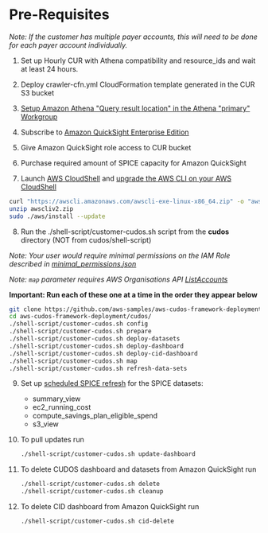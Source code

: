 # Pre-Requisites

*Note: If the customer has multiple payer accounts, this will need to be done for each payer account individually.*

1. Set up Hourly CUR with Athena compatibility and resource_ids and wait at least 24 hours.

2. Deploy crawler-cfn.yml CloudFormation template generated in the CUR S3 bucket

3. [Setup Amazon Athena "Query result location" in the Athena "primary" Workgroup](https://docs.aws.amazon.com/athena/latest/ug/querying.html#query-results-specify-location-workgroup)

4. Subscribe to [Amazon QuickSight Enterprise Edition](https://docs.aws.amazon.com/quicksight/latest/user/signing-up.html)

5. Give Amazon QuickSight role access to CUR bucket

6. Purchase required amount of SPICE capacity for Amazon QuickSight

7. Launch [AWS CloudShell](https://console.aws.amazon.com/cloudshell/home) and [upgrade the AWS CLI on your AWS CloudShell](https://docs.aws.amazon.com/cli/latest/userguide/install-cliv2-linux.html)

  ```bash
  curl "https://awscli.amazonaws.com/awscli-exe-linux-x86_64.zip" -o "awscliv2.zip"
  unzip awscliv2.zip
  sudo ./aws/install --update
  ```

8. Run the ./shell-script/customer-cudos.sh script from the **cudos** directory (NOT from cudos/shell-script)

  *Note: Your user would require minimal permissions on the IAM Role described in  [minimal_permissions.json](https://github.com/aws-samples/aws-cudos-framework-deployment/blob/main/cudos/minimal_permissions.json)*

  *Note: `map` parameter requires AWS Organisations API [ListAccounts](https://docs.aws.amazon.com/organizations/latest/APIReference/API_ListAccounts.html)*

  **Important: Run each of these one at a time in the order they appear below**

  ```bash
  git clone https://github.com/aws-samples/aws-cudos-framework-deployment
  cd aws-cudos-framework-deployment/cudos/
  ./shell-script/customer-cudos.sh config
  ./shell-script/customer-cudos.sh prepare
  ./shell-script/customer-cudos.sh deploy-datasets
  ./shell-script/customer-cudos.sh deploy-dashboard
  ./shell-script/customer-cudos.sh deploy-cid-dashboard
  ./shell-script/customer-cudos.sh map
  ./shell-script/customer-cudos.sh refresh-data-sets
  ```

9. Set up [scheduled SPICE refresh](https://docs.aws.amazon.com/quicksight/latest/user/refreshing-imported-data.html#schedule-data-refresh) for the SPICE datasets:
    - summary_view
    - ec2_running_cost
    - compute_savings_plan_eligible_spend
    - s3_view

10. To pull updates run

    ```bash
    ./shell-script/customer-cudos.sh update-dashboard
    ```

11. To delete CUDOS dashboard and datasets from Amazon QuickSight run

    ```bash
    ./shell-script/customer-cudos.sh delete
    ./shell-script/customer-cudos.sh cleanup
    ```

12. To delete CID dashboard from Amazon QuickSight run

    ```bash
    ./shell-script/customer-cudos.sh cid-delete
    ```
